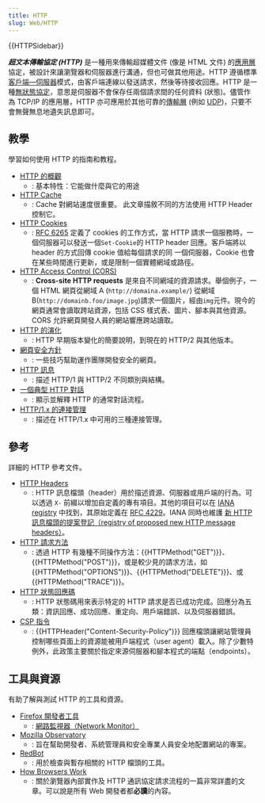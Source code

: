 ```yaml
---
title: HTTP
slug: Web/HTTP
---
```


{{HTTPSidebar}}

**_超文本傳輸協定 (HTTP)_** 是一種用來傳輸超媒體文件 (像是 HTML 文件) 的[應用層](http://en.wikipedia.org/wiki/Application_Layer)協定，被設計來讓瀏覽器和伺服器進行溝通，但也可做其他用途。HTTP 遵循標準[客戶端—伺服器](https://en.wikipedia.org/wiki/Client%E2%80%93server_model)模式，由客戶端連線以發送請求，然後等待接收回應。HTTP 是一種[無狀態協定](https://en.wikipedia.org/wiki/Stateless_protocol)，意思是伺服器不會保存任兩個請求間的任何資料 (狀態)。儘管作為 TCP/IP 的應用層，HTTP 亦可應用於其他可靠的[傳輸層](http://en.wikipedia.org/wiki/Transport_Layer) (例如 [UDP](https://en.wikipedia.org/wiki/User_Datagram_Protocol))，只要不會無聲無息地遺失訊息即可。

## 教學

學習如何使用 HTTP 的指南和教程。

- [HTTP 的概觀](/zh-TW/docs/Web/HTTP/Overview)
  - : 基本特性：它能做什麼與它的用途
- [HTTP Cache](/zh-TW/docs/Web/HTTP/Caching)
  - : Cache 對網站速度很重要。 此文章描敘不同的方法使用 HTTP Header 控制它。
- [HTTP Cookies](/zh-TW/docs/Web/HTTP/Cookies)
  - : [RFC 6265](https://tools.ietf.org/html/rfc6265) 定義了 cookies 的工作方式，當 HTTP 請求一個服務時，一個伺服器可以發送一個`Set-Cookie`的 HTTP header 回應。客戶端將以 header 的方式回傳 cookie 值給每個請求的同 一個伺服器，Cookie 也會在某些時間進行更新，或是限制一個實體網域或路徑。
- [HTTP Access Control (CORS)](/zh-TW/docs/Web/HTTP/CORS)
  - : **Cross-site HTTP requests** 是來自不同網域的資源請求。舉個例子，一個 HTML 網頁從網域 A (`http://domaina.example/`) 從網域 B(`http://domainb.foo/image.jpg`)請求一個圖片，經由`img`元件。現今的網頁通常會讀取跨站資源，包括 CSS 樣式表、圖片、腳本與其他資源。CORS 允許網頁開發人員的網站響應跨站讀取。
- [HTTP 的演化](/zh-TW/docs/Web/HTTP/Basics_of_HTTP/Evolution_of_HTTP)
  - : HTTP 早期版本變化的簡要說明，到現在的 HTTP/2 與其他版本。
- [網頁安全方針](https://wiki.mozilla.org/Security/Guidelines/Web_Security)
  - : 一些技巧幫助運作團隊開發安全的網頁。
- [HTTP 訊息](/zh-TW/docs/Web/HTTP/Messages)
  - : 描述 HTTP/1 與 HTTP/2 不同類別與結構。
- [一個典型 HTTP 對話](/zh-TW/docs/Web/HTTP/Session)
  - : 顯示並解釋 HTTP 的通常對話流程。
- [HTTP/1.x 的連接管理](/zh-TW/docs/Web/HTTP/Connection_management_in_HTTP_1.x)
  - : 描述在 HTTP/1.x 中可用的三種連接管理。

## 參考

詳細的 HTTP 參考文件。

- [HTTP Headers](/zh-TW/docs/Web/HTTP/Headers)
  - : HTTP 訊息檔頭（header）用於描述資源、伺服器或用戶端的行為。可以透過 `X-` 前綴以增加自定義的專有項目。其他的項目可以在 [IANA registry](https://www.iana.org/assignments/message-headers/message-headers.xhtml#perm-headers) 中找到，其原始定義在 [RFC 4229](https://tools.ietf.org/html/rfc4229)。IANA 同時也維護 [新 HTTP 訊息檔頭的提案登記（registry of proposed new HTTP message headers）](https://www.iana.org/assignments/message-headers/message-headers.xhtml#prov-headers)。
- [HTTP 請求方法](/zh-TW/docs/Web/HTTP/Methods)
  - : 透過 HTTP 有幾種不同操作方法：{{HTTPMethod("GET")}}、{{HTTPMethod("POST")}}，或是較少見的請求方法，如 {{HTTPMethod("OPTIONS")}}、{{HTTPMethod("DELETE")}}、或 {{HTTPMethod("TRACE")}}。
- [HTTP 狀態回應碼](/zh-TW/docs/Web/HTTP/Status)
  - : HTTP 狀態碼用來表示特定的 HTTP 請求是否已成功完成。回應分為五類：資訊回應、成功回應、重定向、用戶端錯誤、以及伺服器錯誤。
- [CSP 指令](/zh-TW/docs/Web/HTTP/Headers/Content-Security-Policy)
  - : {{HTTPHeader("Content-Security-Policy")}} 回應檔頭讓網站管理員控制哪些頁面上的資源能被用戶端程式（user agent）載入。除了少數特例外，此政策主要關於指定來源伺服器和腳本程式的端點（endpoints）。

## 工具與資源

有助了解與測試 HTTP 的工具和資源。

- [Firefox 開發者工具](https://firefox-source-docs.mozilla.org/devtools-user/index.html)
  - : [網路監視器（Network Monitor）](https://firefox-source-docs.mozilla.org/devtools-user/network_monitor/index.html)
- [Mozilla Observatory](https://observatory.mozilla.org/)
  - : 旨在幫助開發者、系統管理員和安全專業人員安全地配置網站的專案。
- [RedBot](https://redbot.org/)
  - : 用於檢查與暫存相關的 HTTP 檔頭的工具。
- [How Browsers Work](https://web.dev/howbrowserswork/)
  - : 關於瀏覽器內部實作及 HTTP 通訊協定請求流程的一篇非常詳盡的文章。可以說是所有 Web 開發者都**必讀**的內容。
